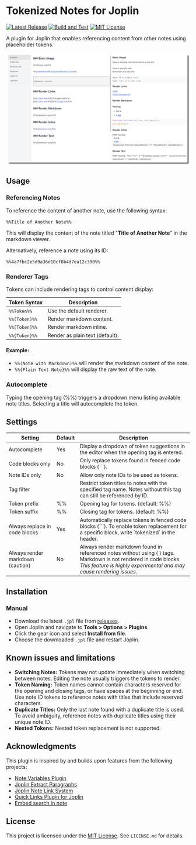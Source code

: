 # Tokenized Notes for Joplin

[![Latest Release](https://img.shields.io/github/v/release/njobnz/joplin-plugin-tokenized-notes?logo=joplin&label=plugin&color=1071D3)](https://github.com/njobnz/joplin-plugin-tokenized-notes/releases/latest)
[![Build and Test](https://img.shields.io/github/actions/workflow/status/njobnz/joplin-plugin-tokenized-notes/test.yml)](https://github.com/njobnz/joplin-plugin-tokenized-notes/actions/workflows/test.yml)
[![MIT License](https://img.shields.io/github/license/njobnz/joplin-plugin-tokenized-notes)](https://opensource.org/licenses/MIT)

A plugin for Joplin that enables referencing content from other notes using placeholder tokens.

![Screenshot](docs/screenshot.png)

## Usage

### Referencing Notes

To reference the content of another note, use the following syntax:

```
%%Title of Another Note%%
```

This will display the content of the note titled "**Title of Another Note**" in the markdown viewer.

Alternatively, reference a note using its ID:

```
%%4a7fbc2e5d9a36e10cf8b4d7ea12c390%%
```

### Renderer Tags

Tokens can include rendering tags to control content display:

| Token Syntax  | Description                     |
| ------------- | ------------------------------- |
| `%%Token%%`   | Use the default renderer.       |
| `%%(Token)%%` | Render markdown content.        |
| `%%[Token]%%` | Render markdown inline.         |
| `%%{Token}%%` | Render as plain text (default). |

#### Example:

- `%%(Note with Markdown)%%` will render the markdown content of the note.
- `%%{Plain Text Note}%%` will display the raw text of the note.

### Autocomplete

Typing the opening tag (%%) triggers a dropdown menu listing available note titles. Selecting a title will autocomplete the token.

## Settings

| Setting                          | Default | Description                                                                                                                                                                             |
| -------------------------------- | ------- | --------------------------------------------------------------------------------------------------------------------------------------------------------------------------------------- |
| Autocomplete                     | Yes     | Display a dropdown of token suggestions in the editor when the opening tag is entered.                                                                                                  |
| Code blocks only                 | No      | Only replace tokens found in fenced code blocks (\`\`\`).                                                                                                                               |
| Note IDs only                    | No      | Allow only note IDs to be used as tokens.                                                                                                                                               |
| Tag filter                       |         | Restrict token titles to notes with the specified tag name. Notes without this tag can still be referenced by ID.                                                                       |
| Token prefix                     | %%      | Opening tag for tokens. (default: %%)                                                                                                                                                   |
| Token suffix                     | %%      | Closing tag for tokens. (default: %%)                                                                                                                                                   |
| Always replace in code blocks    | Yes     | Automatically replace tokens in fenced code blocks (\`\`\`). To enable token replacement for a specific block, write \`tokenized\` in the header.                                       |
| Always render markdown (caution) | No      | Always render markdown found in referenced notes without using ( ) tags. Markdown is not rendered in code blocks. *This feature is highly experimental and may cause rendering issues.* |

## Installation
<!--
### Automatic

- Open Joplin and navigate to **Tools > Options > Plugins**.
- Search for **"Tokenized Notes"** and click **Install**.
- Restart Joplin to enable the plugin.
-->
### Manual

- Download the latest `.jpl` file from [releases](https://github.com/njobnz/joplin-plugin-tokenized-notes/releases/latest).
- Open Joplin and navigate to **Tools > Options > Plugins**.
- Click the gear icon and select **Install from file**.
- Choose the downloaded `.jpl` file and restart Joplin.

## Known issues and limitations

- **Switching Notes:** Tokens may not update immediately when switching between notes. Editing the note usually triggers the tokens to render.
- **Token Naming:** Token names cannot contain characters reserved for the opening and closing tags, or have spaces at the beginning or end. Use note ID tokens to reference notes with titles that include reserved characters.
- **Duplicate Titles:** Only the last note found with a duplicate title is used. To avoid ambiguity, reference notes with duplicate titles using their unique note ID.
- **Nested Tokens:** Nested token replacement is not supported.

## Acknowledgments

This plugin is inspired by and builds upon features from the following projects:

- [Note Variables Plugin](https://github.com/DanteCoder/JoplinPluginNoteVariables)
- [Joplin Extract Paragraphs](https://github.com/djsudduth/joplin-plugin-paragraph-extractor)
- [Joplin Note Link System](https://github.com/ylc395/joplin-plugin-note-link-system)
- [Quick Links Plugin for Joplin](https://github.com/roman-r-m/joplin-plugin-quick-links)
- [Embed search in note](https://github.com/ambrt/joplin-plugin-embed-search)

## License

This project is licensed under the [MIT License](LICENSE.md). See `LICENSE.md` for details.
